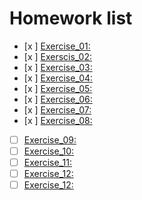 # Homework list
- [x ] [Exercise_01:]() 
- [x ] [Exerscis_02:](https://www.zybuluo.com/lihuazhou/note/505464) 
- [x ] [Exercise_03:](https://www.zybuluo.com/lihuazhou/note/513202) 
- [x ] [Exercise_04:](https://www.zybuluo.com/lihuazhou/note/525840) 
- [x ] [Exercise_05:](https://www.zybuluo.com/lihuazhou/note/534069) 
- [x ] [Exercise_06:](https://www.zybuluo.com/lihuazhou/note/542505) 
- [x ] [Exercise_07:](https://www.zybuluo.com/lihuazhou/note/566051) 
- [x ] [Exercise_08:](https://www.zybuluo.com/lihuazhou/note/550272)
- [ ] [Exercise_09:]() 
- [ ] [Exercise_10:]()
- [ ] [Exercise_11:]() 
- [ ] [Exercise_12:]()
- [ ] [Exercise_12:]()
